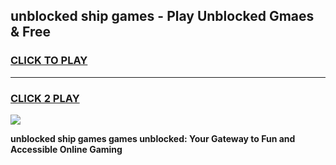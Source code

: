
## unblocked ship games - Play Unblocked Gmaes & Free
<h3>
<a href="https://news.freeplayer.one?title=unblocked_ship_games&ref=16F">CLICK TO PLAY</a></h3>
<hr>

<h3>
<a href="https://news.freeplayer.one?title=unblocked_ship_games&ref=16F">CLICK 2 PLAY</a>
  
</h3>

<a href="https://news.freeplayer.one?title=unblocked_ship_games&ref=16F/"><img src="https://clearcache.store/games.png"></a>


**unblocked ship games games unblocked: Your Gateway to Fun and Accessible Online Gaming**
